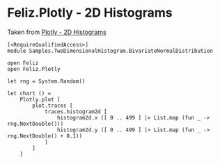 # Feliz.Plotly - 2D Histograms

Taken from [Plotly - 2D Histograms](https://plot.ly/javascript/2D-Histogram/)

```fsharp:plotly-chart-twodimensionalhistogram-bivariatenormaldistribution
[<RequireQualifiedAccess>]
module Samples.TwoDimensionalHistogram.BivariateNormalDistribution

open Feliz
open Feliz.Plotly

let rng = System.Random()

let chart () =
    Plotly.plot [
        plot.traces [
            traces.histogram2d [
                histogram2d.x ([ 0 .. 499 ] |> List.map (fun _ -> rng.NextDouble()))
                histogram2d.y ([ 0 .. 499 ] |> List.map (fun _ -> rng.NextDouble() + 0.1))
            ]
        ]
    ]
```